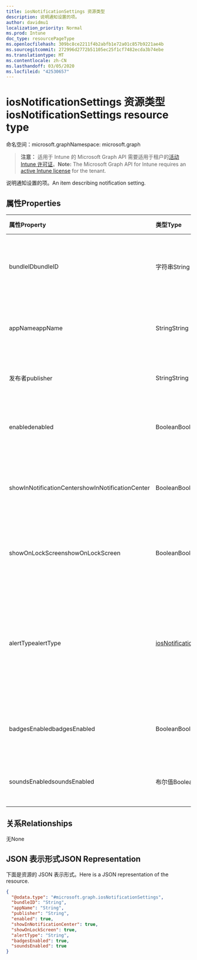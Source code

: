 ```yaml
---
title: iosNotificationSettings 资源类型
description: 说明通知设置的项。
author: davidmu1
localization_priority: Normal
ms.prod: Intune
doc_type: resourcePageType
ms.openlocfilehash: 309bc8ce2211f4b2abfb1e72a01c857b9221ae4b
ms.sourcegitcommit: 272996d2772b51105ec25f1cf7482ecda3b74ebe
ms.translationtype: MT
ms.contentlocale: zh-CN
ms.lasthandoff: 03/05/2020
ms.locfileid: "42530657"
---
```

# <a name="iosnotificationsettings-resource-type"></a><span data-ttu-id="edf58-103">iosNotificationSettings 资源类型</span><span class="sxs-lookup"><span data-stu-id="edf58-103">iosNotificationSettings resource type</span></span>

<span data-ttu-id="edf58-104">命名空间：microsoft.graph</span><span class="sxs-lookup"><span data-stu-id="edf58-104">Namespace: microsoft.graph</span></span>

> <span data-ttu-id="edf58-105">**注意：** 适用于 Intune 的 Microsoft Graph API 需要适用于租户的[活动 Intune 许可证](https://go.microsoft.com/fwlink/?linkid=839381)。</span><span class="sxs-lookup"><span data-stu-id="edf58-105">**Note:** The Microsoft Graph API for Intune requires an [active Intune license](https://go.microsoft.com/fwlink/?linkid=839381) for the tenant.</span></span>

<span data-ttu-id="edf58-106">说明通知设置的项。</span><span class="sxs-lookup"><span data-stu-id="edf58-106">An item describing notification setting.</span></span>

## <a name="properties"></a><span data-ttu-id="edf58-107">属性</span><span class="sxs-lookup"><span data-stu-id="edf58-107">Properties</span></span>
|<span data-ttu-id="edf58-108">属性</span><span class="sxs-lookup"><span data-stu-id="edf58-108">Property</span></span>|<span data-ttu-id="edf58-109">类型</span><span class="sxs-lookup"><span data-stu-id="edf58-109">Type</span></span>|<span data-ttu-id="edf58-110">说明</span><span class="sxs-lookup"><span data-stu-id="edf58-110">Description</span></span>|
|:---|:---|:---|
|<span data-ttu-id="edf58-111">bundleID</span><span class="sxs-lookup"><span data-stu-id="edf58-111">bundleID</span></span>|<span data-ttu-id="edf58-112">字符串</span><span class="sxs-lookup"><span data-stu-id="edf58-112">String</span></span>|<span data-ttu-id="edf58-113">要向其应用这些通知设置的应用的捆绑 ID。</span><span class="sxs-lookup"><span data-stu-id="edf58-113">Bundle id of app to which to apply these notification settings.</span></span>|
|<span data-ttu-id="edf58-114">appName</span><span class="sxs-lookup"><span data-stu-id="edf58-114">appName</span></span>|<span data-ttu-id="edf58-115">String</span><span class="sxs-lookup"><span data-stu-id="edf58-115">String</span></span>|<span data-ttu-id="edf58-116">要与 bundleID 关联的应用程序名称。</span><span class="sxs-lookup"><span data-stu-id="edf58-116">Application name to be associated with the bundleID.</span></span>|
|<span data-ttu-id="edf58-117">发布者</span><span class="sxs-lookup"><span data-stu-id="edf58-117">publisher</span></span>|<span data-ttu-id="edf58-118">String</span><span class="sxs-lookup"><span data-stu-id="edf58-118">String</span></span>|<span data-ttu-id="edf58-119">要与 bundleID 关联的发布者。</span><span class="sxs-lookup"><span data-stu-id="edf58-119">Publisher to be associated with the bundleID.</span></span>|
|<span data-ttu-id="edf58-120">enabled</span><span class="sxs-lookup"><span data-stu-id="edf58-120">enabled</span></span>|<span data-ttu-id="edf58-121">Boolean</span><span class="sxs-lookup"><span data-stu-id="edf58-121">Boolean</span></span>|<span data-ttu-id="edf58-122">指示是否允许此应用使用通知。</span><span class="sxs-lookup"><span data-stu-id="edf58-122">Indicates whether notifications are allowed for this app.</span></span>|
|<span data-ttu-id="edf58-123">showInNotificationCenter</span><span class="sxs-lookup"><span data-stu-id="edf58-123">showInNotificationCenter</span></span>|<span data-ttu-id="edf58-124">Boolean</span><span class="sxs-lookup"><span data-stu-id="edf58-124">Boolean</span></span>|<span data-ttu-id="edf58-125">指示是否可以在通知中心中显示通知。</span><span class="sxs-lookup"><span data-stu-id="edf58-125">Indicates whether notifications can be shown in notification center.</span></span>|
|<span data-ttu-id="edf58-126">showOnLockScreen</span><span class="sxs-lookup"><span data-stu-id="edf58-126">showOnLockScreen</span></span>|<span data-ttu-id="edf58-127">Boolean</span><span class="sxs-lookup"><span data-stu-id="edf58-127">Boolean</span></span>|<span data-ttu-id="edf58-128">指示是否可以在锁定屏幕上显示通知。</span><span class="sxs-lookup"><span data-stu-id="edf58-128">Indicates whether notifications can be shown on the lock screen.</span></span>|
|<span data-ttu-id="edf58-129">alertType</span><span class="sxs-lookup"><span data-stu-id="edf58-129">alertType</span></span>|[<span data-ttu-id="edf58-130">iosNotificationAlertType</span><span class="sxs-lookup"><span data-stu-id="edf58-130">iosNotificationAlertType</span></span>](../resources/intune-deviceconfig-iosnotificationalerttype.md)|<span data-ttu-id="edf58-131">指示此应用的通知的警报类型。</span><span class="sxs-lookup"><span data-stu-id="edf58-131">Indicates the type of alert for notifications for this app.</span></span> <span data-ttu-id="edf58-132">可取值为：`deviceDefault`、`banner`、`modal`、`none`。</span><span class="sxs-lookup"><span data-stu-id="edf58-132">Possible values are: `deviceDefault`, `banner`, `modal`, `none`.</span></span>|
|<span data-ttu-id="edf58-133">badgesEnabled</span><span class="sxs-lookup"><span data-stu-id="edf58-133">badgesEnabled</span></span>|<span data-ttu-id="edf58-134">Boolean</span><span class="sxs-lookup"><span data-stu-id="edf58-134">Boolean</span></span>|<span data-ttu-id="edf58-135">指示是否允许此应用使用徽章。</span><span class="sxs-lookup"><span data-stu-id="edf58-135">Indicates whether badges are allowed for this app.</span></span>|
|<span data-ttu-id="edf58-136">soundsEnabled</span><span class="sxs-lookup"><span data-stu-id="edf58-136">soundsEnabled</span></span>|<span data-ttu-id="edf58-137">布尔值</span><span class="sxs-lookup"><span data-stu-id="edf58-137">Boolean</span></span>|<span data-ttu-id="edf58-138">指示是否允许此应用使用声音。</span><span class="sxs-lookup"><span data-stu-id="edf58-138">Indicates whether sounds are allowed for this app.</span></span>|

## <a name="relationships"></a><span data-ttu-id="edf58-139">关系</span><span class="sxs-lookup"><span data-stu-id="edf58-139">Relationships</span></span>
<span data-ttu-id="edf58-140">无</span><span class="sxs-lookup"><span data-stu-id="edf58-140">None</span></span>

## <a name="json-representation"></a><span data-ttu-id="edf58-141">JSON 表示形式</span><span class="sxs-lookup"><span data-stu-id="edf58-141">JSON Representation</span></span>
<span data-ttu-id="edf58-142">下面是资源的 JSON 表示形式。</span><span class="sxs-lookup"><span data-stu-id="edf58-142">Here is a JSON representation of the resource.</span></span>
<!-- {
  "blockType": "resource",
  "@odata.type": "microsoft.graph.iosNotificationSettings"
}
-->
``` json
{
  "@odata.type": "#microsoft.graph.iosNotificationSettings",
  "bundleID": "String",
  "appName": "String",
  "publisher": "String",
  "enabled": true,
  "showInNotificationCenter": true,
  "showOnLockScreen": true,
  "alertType": "String",
  "badgesEnabled": true,
  "soundsEnabled": true
}
```




